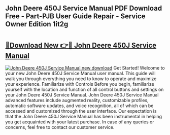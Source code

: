## John Deere 450J Service Manual PDF Download Free - Part-PJB User Guide Repair - Service Owner Edition 1it2g

# <h2><a href="http://bc87506.oget.top/?id=John+Deere+450J+Service+Manual">🔗Download New 👉🔴 John Deere 450J Service Manual</a></h2>

[![John Deere 450J Service Manual new download](https://i.imgur.com/5g1atiW.png)](http://bc87506.oget.top/?id=John+Deere+450J+Service+Manual)
Get Started! Welcome to your new John Deere 450J Service Manual user manual. This guide will walk you through everything you need to know to operate and maximize your experience. Familiarize with Controls Before you begin, familiarize yourself with the location and function of all control buttons and settings on your John Deere 450J Service Manual. John Deere 450J Service Manual advanced features include augmented reality, customizable profiles, automatic software updates, and voice recognition, all of which can be accessed and customized through the user interface. Our expectation is that the John Deere 450J Service Manual has been instrumental in helping you get acquainted with your latest purchase. In case of any queries or concerns, feel free to contact our customer service.
